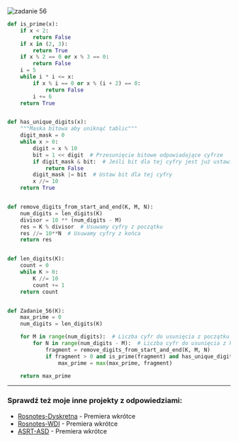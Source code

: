 <picture>
  <source srcset="../../srt/zbior_zadan/56.png" media="(prefers-color-scheme: light)">
  <source srcset="../../srt/zbior_zadan/black_56.png" media="(prefers-color-scheme: dark)">
  <img src="../../srt/zbior_zadan/black_56.png" alt="zadanie 56">
</picture>

```python
def is_prime(x):
    if x < 2:
        return False
    if x in (2, 3):
        return True
    if x % 2 == 0 or x % 3 == 0:
        return False
    i = 5
    while i * i <= x:
        if x % i == 0 or x % (i + 2) == 0:
            return False
        i += 6
    return True


def has_unique_digits(x):
    """Maska bitowa aby uniknąć tablic"""
    digit_mask = 0
    while x > 0:
        digit = x % 10
        bit = 1 << digit  # Przesunięcie bitowe odpowiadające cyfrze
        if digit_mask & bit:  # Jeśli bit dla tej cyfry jest już ustawiony
            return False
        digit_mask |= bit  # Ustaw bit dla tej cyfry
        x //= 10
    return True


def remove_digits_from_start_and_end(K, M, N):
    num_digits = len_digits(K)
    divisor = 10 ** (num_digits - M)
    res = K % divisor  # Usuwamy cyfry z początku
    res //= 10**N  # Usuwamy cyfry z końca
    return res


def len_digits(K):
    count = 0
    while K > 0:
        K //= 10
        count += 1
    return count


def Zadanie_56(K):
    max_prime = 0
    num_digits = len_digits(K)

    for M in range(num_digits):  # Liczba cyfr do usunięcia z początku
        for N in range(num_digits - M):  # Liczba cyfr do usunięcia z końca
            fragment = remove_digits_from_start_and_end(K, M, N)
            if fragment > 0 and is_prime(fragment) and has_unique_digits(fragment):
                max_prime = max(max_prime, fragment)

    return max_prime
```

---
### Sprawdź też moje inne projekty z odpowiedziami:
- [Rosnotes-Dyskretna](https://github.com/kamilGie/Rosnotes-Dyskretna) - Premiera wkrótce
- [Rosnotes-WDI](https://github.com/kamilGie/Rosnotes-WDI) - Premiera wkrótce
- [ASRT-ASD](https://github.com/kamilGie/Rosnotes-Dyskretna) - Premiera wkrótce
